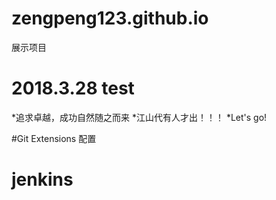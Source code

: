 # zengpeng123.github.io

展示项目

# 2018.3.28 test

*追求卓越，成功自然随之而来
*江山代有人才出！！！
\*Let's go!

#Git Extensions 配置

# jenkins
